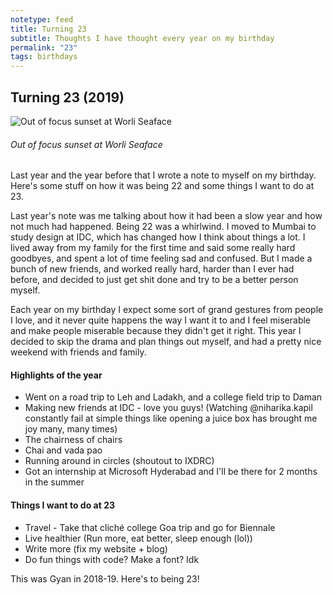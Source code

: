 ```yaml
---
notetype: feed
title: Turning 23
subtitle: Thoughts I have thought every year on my birthday
permalink: "23"
tags: birthdays
---
```


## Turning 23 (2019)

![Out of focus sunset at Worli Seaface](https://gyanl.com/assets/worli-sunset.jpeg)
###### Out of focus sunset at Worli Seaface

Last year and the year before that I wrote a note to myself on my birthday. Here's some stuff on how it was being 22 and some things I want to do at 23.

Last year's note was me talking about how it had been a slow year and how not much had happened. Being 22 was a whirlwind. I moved to Mumbai to study design at IDC, which has changed how I think about things a lot. I lived away from my family for the first time and said some really hard goodbyes, and spent a lot of time feeling sad and confused. But I made a bunch of new friends, and worked really hard, harder than I ever had before, and decided to just get shit done and try to be a better person myself.

Each year on my birthday I expect some sort of grand gestures from people I love, and it never quite happens the way I want it to and I feel miserable and make people miserable because they didn't get it right. This year I decided to skip the drama and plan things out myself, and had a pretty nice weekend with friends and family.

#### Highlights of the year
- Went on a road trip to Leh and Ladakh, and a college field trip to Daman 
- Making new friends at IDC - love you guys! (Watching @niharika.kapil constantly fail at simple things like opening a juice box has brought me joy many, many times) 
- The chairness of chairs 
- Chai and vada pao 
- Running around in circles (shoutout to IXDRC) 
- Got an internship at Microsoft Hyderabad and I'll be there for 2 months in the summer 

#### Things I want to do at 23
- Travel - Take that cliché college Goa trip and go for Biennale 
- Live healthier (Run more, eat better, sleep enough (lol)) 
- Write more (fix my website + blog) 
- Do fun things with code? Make a font? Idk

This was Gyan in 2018-19. Here's to being 23!

